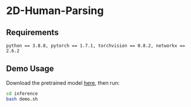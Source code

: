 # 2D-Human-Parsing

## Requirements

```
python == 3.8.8, pytorch == 1.7.1, torchvision == 0.8.2, networkx == 2.6.2
```

## Demo Usage
Download the pretrained model [here](https://figshare.com/s/04de7175dd937cf638e3), then run:
```sh
cd inference
bash demo.sh
```